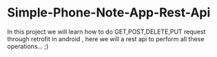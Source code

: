 # Simple-Phone-Note-App-Rest-Api

In this project we will learn how to do GET,POST,DELETE,PUT request through retrofit in android , here we will a rest api to perform all these operations... ;)
